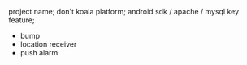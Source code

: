 project name; don't koala
platform; android sdk / apache / mysql
key feature;
- bump
- location receiver
- push alarm
